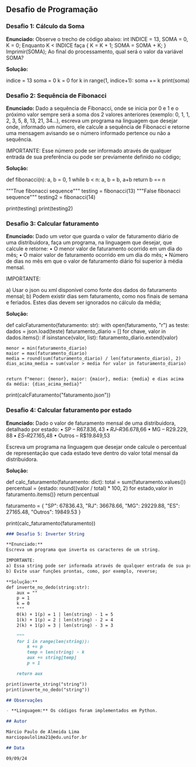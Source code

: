 ## Desafio de Programação

### Desafio 1: Cálculo da Soma

**Enunciado:**
Observe o trecho de código abaixo: int INDICE = 13, SOMA = 0, K = 0;
Enquanto K < INDICE faça { K = K + 1; SOMA = SOMA + K; }
Imprimir(SOMA);
Ao final do processamento, qual será o valor da variável SOMA?

**Solução:**

indice = 13
soma = 0
k = 0
for k in range(1, indice+1):
    soma += k
print(soma)


### Desafio 2: Sequência de Fibonacci

**Enunciado:**
Dado a sequência de Fibonacci, onde se inicia por 0 e 1 e o próximo valor sempre será a soma dos 2 valores anteriores (exemplo: 0, 1, 1, 2, 3, 5, 8, 13, 21, 34...), escreva um programa na linguagem que desejar onde, informado um número, ele calcule a sequência de Fibonacci e retorne uma mensagem avisando se o número informado pertence ou não a sequência.

IMPORTANTE: Esse número pode ser informado através de qualquer entrada de sua preferência ou pode ser previamente definido no código;

**Solução:**

def fibonacci(n):
    a, b = 0, 1
    while b < n:
        a, b = b, a+b
    return b == n

"""True fibonacci sequence"""
testing = fibonacci(13)
"""False fibonacci sequence"""
testing2 = fibonacci(14)

print(testing)
print(testing2)

### Desafio 3: Calcular faturamento

**Enunciado:**
Dado um vetor que guarda o valor de faturamento diário de uma distribuidora, faça um programa, na linguagem que desejar, que calcule e retorne:
• O menor valor de faturamento ocorrido em um dia do mês;
• O maior valor de faturamento ocorrido em um dia do mês;
• Número de dias no mês em que o valor de faturamento diário foi superior à média mensal.

IMPORTANTE:

a) Usar o json ou xml disponível como fonte dos dados do faturamento mensal;
b) Podem existir dias sem faturamento, como nos finais de semana e feriados. Estes dias devem ser ignorados no cálculo da média;

**Solução:**

def calcFaturamento(faturamento: str):
    with open(faturamento, "r") as teste:
        dados = json.load(teste)
    faturamento_diario = []
    for chave, valor in dados.items():
        if isinstance(valor, list):
            faturamento_diario.extend(valor)

    menor = min(faturamento_diario)
    maior = max(faturamento_diario)
    media = round(sum(faturamento_diario) / len(faturamento_diario), 2)
    dias_acima_media = sum(valor > media for valor in faturamento_diario)


    return f"menor: {menor}, maior: {maior}, media: {media} e dias acima da média: {dias_acima_media}"

print(calcFaturamento("faturamento.json"))

### Desafio 4: Calcular faturamento por estado

**Enunciado:**
Dado o valor de faturamento mensal de uma distribuidora, detalhado por estado:
• SP – R$67.836,43
• RJ – R$36.678,66
• MG – R$29.229,88
• ES – R$27.165,48
• Outros – R$19.849,53

Escreva um programa na linguagem que desejar onde calcule o percentual de representação que cada estado teve dentro do valor total mensal da distribuidora.

**Solução:**


def calc_faturamento(faturamento: dict):
    total = sum(faturamento.values())
    percentual = {estado: round((valor / total) * 100, 2) for estado,valor in faturamento.items()}
    return percentual

faturamento = {
    "SP": 67836.43,
    "RJ": 36678.66,
    "MG": 29229.88,
    "ES": 27165.48,
    "Outros": 19849.53
}

print(calc_faturamento(faturamento))
```markdown
### Desafio 5: Inverter String

**Enunciado:**
Escreva um programa que inverta os caracteres de um string.

IMPORTANTE:
a) Essa string pode ser informada através de qualquer entrada de sua preferência ou pode ser previamente definida no código;
b) Evite usar funções prontas, como, por exemplo, reverse;

**Solução:**
def inverte_no_dedo(string:str):
    aux = ""
    p = 1
    k = 0
    """
    0(k) + 1(p) = 1 | len(string) - 1 = 5
    1(k) + 1(p) = 2 | len(string) - 2 = 4
    2(k) + 1(p) = 3 | len(string) - 3 = 3

    """
    for i in range(len(string)):
        k += p
        temp = len(string) - k
        aux += string[temp]
        p = 1

    return aux

print(inverte_string("string"))
print(inverte_no_dedo("string"))

## Observações

- **Linguagem:** Os códigos foram implementados em Python.

## Autor

Márcio Paulo de Almeida Lima
marciopaulolima21@edu.unifor.br

## Data

09/09/24

